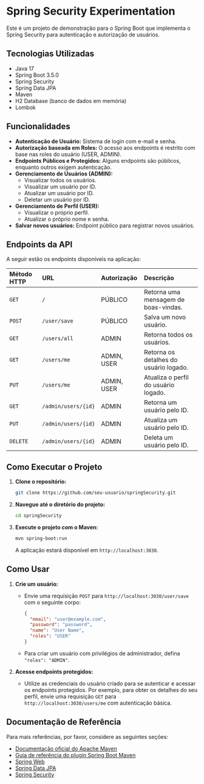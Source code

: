 # Spring Security Experimentation

Este é um projeto de demonstração para o Spring Boot que implementa o Spring Security para autenticação e autorização de usuários.

## Tecnologias Utilizadas

  * Java 17
  * Spring Boot 3.5.0
  * Spring Security
  * Spring Data JPA
  * Maven
  * H2 Database (banco de dados em memória)
  * Lombok

## Funcionalidades

  * **Autenticação de Usuário:** Sistema de login com e-mail e senha.
  * **Autorização baseada em Roles:** O acesso aos endpoints é restrito com base nas roles do usuário (USER, ADMIN).
  * **Endpoints Públicos e Protegidos:** Alguns endpoints são públicos, enquanto outros exigem autenticação.
  * **Gerenciamento de Usuários (ADMIN):**
      * Visualizar todos os usuários.
      * Visualizar um usuário por ID.
      * Atualizar um usuário por ID.
      * Deletar um usuário por ID.
  * **Gerenciamento de Perfil (USER):**
      * Visualizar o próprio perfil.
      * Atualizar o próprio nome e senha.
  * **Salvar novos usuários:** Endpoint público para registrar novos usuários.

## Endpoints da API

A seguir estão os endpoints disponíveis na aplicação:

| Método HTTP | URL | Autorização | Descrição |
| :--- | :--- | :--- | :--- |
| `GET` | `/` | PÚBLICO | Retorna uma mensagem de boas-vindas. |
| `POST` | `/user/save` | PÚBLICO | Salva um novo usuário. |
| `GET` | `/users/all` | ADMIN | Retorna todos os usuários. |
| `GET` | `/users/me` | ADMIN, USER | Retorna os detalhes do usuário logado. |
| `PUT` | `/users/me` | ADMIN, USER | Atualiza o perfil do usuário logado. |
| `GET` | `/admin/users/{id}` | ADMIN | Retorna um usuário pelo ID. |
| `PUT` | `/admin/users/{id}` | ADMIN | Atualiza um usuário pelo ID. |
| `DELETE` | `/admin/users/{id}` | ADMIN | Deleta um usuário pelo ID. |

## Como Executar o Projeto

1.  **Clone o repositório:**
    ```bash
    git clone https://github.com/seu-usuario/springSecurity.git
    ```
2.  **Navegue até o diretório do projeto:**
    ```bash
    cd springSecurity
    ```
3.  **Execute o projeto com o Maven:**
    ```bash
    mvn spring-boot:run
    ```
    A aplicação estará disponível em `http://localhost:3030`.

## Como Usar

1.  **Crie um usuário:**

      * Envie uma requisição `POST` para `http://localhost:3030/user/save` com o seguinte corpo:
        ```json
        {
          "email": "user@example.com",
          "password": "password",
          "name": "User Name",
          "roles": "USER"
        }
        ```
      * Para criar um usuário com privilégios de administrador, defina `"roles": "ADMIN"`.

2.  **Acesse endpoints protegidos:**

      * Utilize as credenciais do usuário criado para se autenticar e acessar os endpoints protegidos. Por exemplo, para obter os detalhes do seu perfil, envie uma requisição `GET` para `http://localhost:3030/users/me` com autenticação básica.

## Documentação de Referência

Para mais referências, por favor, considere as seguintes seções:

  * [Documentação oficial do Apache Maven](https://maven.apache.org/guides/index.html)
  * [Guia de referência do plugin Spring Boot Maven](https://docs.spring.io/spring-boot/3.5.0/maven-plugin)
  * [Spring Web](https://docs.spring.io/spring-boot/3.5.0/reference/web/servlet.html)
  * [Spring Data JPA](https://docs.spring.io/spring-boot/3.5.0/reference/data/sql.html#data.sql.jpa-and-spring-data)
  * [Spring Security](https://docs.spring.io/spring-boot/3.5.0/reference/web/spring-security.html)
